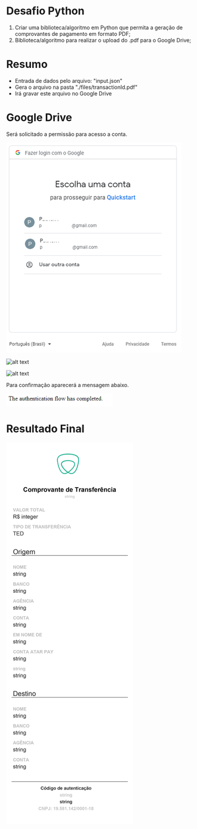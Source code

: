 # Desafio Python

 1. Criar uma biblioteca/algoritmo em Python que permita a geração de comprovantes de pagamento em formato PDF;
 2. Biblioteca/algoritmo para realizar o upload do .pdf para o Google Drive;

# Resumo

 - Entrada de dados pelo arquivo: "input.json"
 - Gera o arquivo na pasta "./files/transactionId.pdf"
 - Irá gravar este arquivo no Google Drive
# Google Drive
Será solicitado a permissão para acesso a conta.

![alt text](https://github.com/ppegoretti/DesafioPy/blob/master/imagens/Login.png?raw=true)

![alt text](https://github.com/ppegoretti/DesafioPy/blob/master/imagens/Permiss%C3%A3o2.png?raw=true)

![alt text](https://github.com/ppegoretti/DesafioPy/blob/master/imagens/Permiss%C3%A3o.png?raw=true)

Para confirmação aparecerá a mensagem abaixo.

![alt text](https://github.com/ppegoretti/DesafioPy/blob/master/imagens/Confirmacao.PNG?raw=true)

# Resultado Final

![alt text](https://github.com/ppegoretti/DesafioPy/blob/master/imagens/Exemplo.jpg?raw=true)
